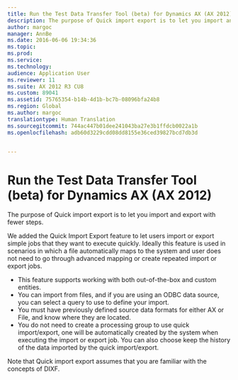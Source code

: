 ```yaml
---
title: Run the Test Data Transfer Tool (beta) for Dynamics AX (AX 2012) | Microsoft Docs
description: The purpose of Quick import export is to let you import and export with fewer steps.
author: margoc
manager: AnnBe
ms.date: 2016-06-06 19:34:36
ms.topic: 
ms.prod: 
ms.service: 
ms.technology: 
audience: Application User
ms.reviewer: 11
ms.suite: AX 2012 R3 CU8
ms.custom: 89041
ms.assetid: 75765354-b14b-4d1b-bc7b-08096bfa24b8
ms.region: Global
ms.author: margoc
translationtype: Human Translation
ms.sourcegitcommit: 744ac447b01dee241043ba27e3b1ffdcb0022a1b
ms.openlocfilehash: adb60d3229cdd08dd8155e36ced39827bcd7db3d


---
```


# <a name="run-the-test-data-transfer-tool-beta-for-dynamics-ax-ax-2012"></a>Run the Test Data Transfer Tool (beta) for Dynamics AX (AX 2012)

The purpose of Quick import export is to let you import and export with fewer steps.

We added the Quick Import Export feature to let users import or export simple jobs that they want to execute quickly. Ideally this feature is used in scenarios in which a file automatically maps to the system and user does not need to go through advanced mapping or create repeated import or export jobs.

-   This feature supports working with both out-of-the-box and custom entities.
-   You can import from files, and if you are using an ODBC data source, you can select a query to use to define your import.
-   You must have previously defined source data formats for either AX or File, and know where they are located.
-   You do not need to create a processing group to use quick import/export, one will be automatically created by the system when executing the import or export job. You can also choose keep the history of the data imported by the quick import/export.

  Note that Quick import export assumes that you are familiar with the concepts of DIXF.




<!--HONumber=Feb17_HO3-->



